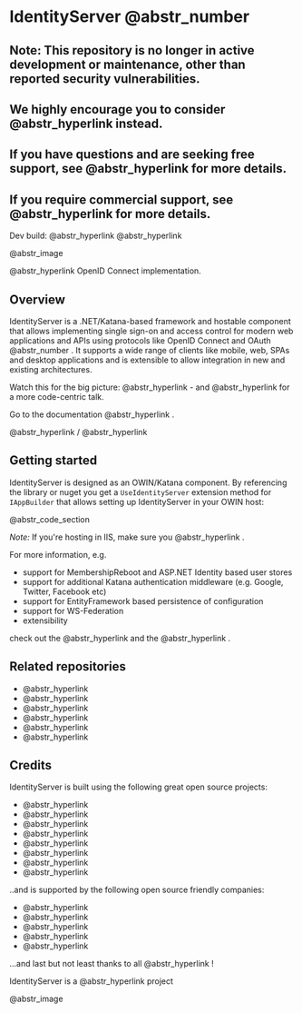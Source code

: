 # IdentityServer @abstr_number

## Note: This repository is no longer in active development or maintenance, other than reported security vulnerabilities.

## We highly encourage you to consider @abstr_hyperlink instead.

## If you have questions and are seeking free support, see @abstr_hyperlink for more details.

## If you require commercial support, see @abstr_hyperlink for more details.

Dev build: @abstr_hyperlink @abstr_hyperlink 

@abstr_image 

@abstr_hyperlink OpenID Connect implementation.

## Overview

IdentityServer is a .NET/Katana-based framework and hostable component that allows implementing single sign-on and access control for modern web applications and APIs using protocols like OpenID Connect and OAuth @abstr_number . It supports a wide range of clients like mobile, web, SPAs and desktop applications and is extensible to allow integration in new and existing architectures.

Watch this for the big picture: @abstr_hyperlink - and @abstr_hyperlink for a more code-centric talk.

Go to the documentation @abstr_hyperlink .

@abstr_hyperlink / @abstr_hyperlink 

## Getting started

IdentityServer is designed as an OWIN/Katana component. By referencing the library or nuget you get a `UseIdentityServer` extension method for `IAppBuilder` that allows setting up IdentityServer in your OWIN host: 

@abstr_code_section 

_Note:_ If you're hosting in IIS, make sure you @abstr_hyperlink .

For more information, e.g.

  * support for MembershipReboot and ASP.NET Identity based user stores
  * support for additional Katana authentication middleware (e.g. Google, Twitter, Facebook etc)
  * support for EntityFramework based persistence of configuration
  * support for WS-Federation
  * extensibility



check out the @abstr_hyperlink and the @abstr_hyperlink .

## Related repositories

  * @abstr_hyperlink 
  * @abstr_hyperlink 
  * @abstr_hyperlink 
  * @abstr_hyperlink 
  * @abstr_hyperlink 
  * @abstr_hyperlink 



## Credits

IdentityServer is built using the following great open source projects:

  * @abstr_hyperlink 
  * @abstr_hyperlink 
  * @abstr_hyperlink 
  * @abstr_hyperlink 
  * @abstr_hyperlink 
  * @abstr_hyperlink 
  * @abstr_hyperlink 
  * @abstr_hyperlink 



..and is supported by the following open source friendly companies:

  * @abstr_hyperlink 
  * @abstr_hyperlink 
  * @abstr_hyperlink 
  * @abstr_hyperlink 
  * @abstr_hyperlink 



...and last but not least thanks to all @abstr_hyperlink !

IdentityServer is a @abstr_hyperlink project

@abstr_image 
